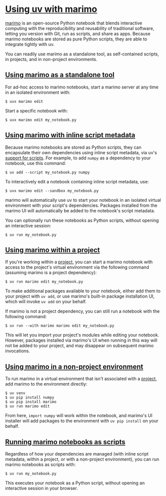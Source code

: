 # [Using uv with marimo](#using-uv-with-marimo)

[marimo](https://github.com/marimo-team/marimo) is an open-source Python notebook that blends interactive computing with the reproducibility and reusability of traditional software, letting you version with Git, run as scripts, and share as apps. Because marimo notebooks are stored as pure Python scripts, they are able to integrate tightly with uv.

You can readily use marimo as a standalone tool, as self-contained scripts, in projects, and in non-project environments.

## [Using marimo as a standalone tool](#using-marimo-as-a-standalone-tool)

For ad-hoc access to marimo notebooks, start a marimo server at any time in an isolated environment with:

```
$ uvx marimo edit

```

Start a specific notebook with:

```
$ uvx marimo edit my_notebook.py

```

## [Using marimo with inline script metadata](#using-marimo-with-inline-script-metadata)

Because marimo notebooks are stored as Python scripts, they can encapsulate their own dependencies using inline script metadata, via uv's [support for scripts](../../scripts/). For example, to add `numpy` as a dependency to your notebook, use this command:

```
$ uv add --script my_notebook.py numpy

```

To interactively edit a notebook containing inline script metadata, use:

```
$ uvx marimo edit --sandbox my_notebook.py

```

marimo will automatically use uv to start your notebook in an isolated virtual environment with your script's dependencies. Packages installed from the marimo UI will automatically be added to the notebook's script metadata.

You can optionally run these notebooks as Python scripts, without opening an interactive session:

```
$ uv run my_notebook.py

```

## [Using marimo within a project](#using-marimo-within-a-project)

If you're working within a [project](../../../concepts/projects/), you can start a marimo notebook with access to the project's virtual environment via the following command (assuming marimo is a project dependency):

```
$ uv run marimo edit my_notebook.py

```

To make additional packages available to your notebook, either add them to your project with `uv add`, or use marimo's built-in package installation UI, which will invoke `uv add` on your behalf.

If marimo is not a project dependency, you can still run a notebook with the following command:

```
$ uv run --with marimo marimo edit my_notebook.py

```

This will let you import your project's modules while editing your notebook. However, packages installed via marimo's UI when running in this way will not be added to your project, and may disappear on subsequent marimo invocations.

## [Using marimo in a non-project environment](#using-marimo-in-a-non-project-environment)

To run marimo in a virtual environment that isn't associated with a [project](../../../concepts/projects/), add marimo to the environment directly:

```
$ uv venv
$ uv pip install numpy
$ uv pip install marimo
$ uv run marimo edit

```

From here, `import numpy` will work within the notebook, and marimo's UI installer will add packages to the environment with `uv pip install` on your behalf.

## [Running marimo notebooks as scripts](#running-marimo-notebooks-as-scripts)

Regardless of how your dependencies are managed (with inline script metadata, within a project, or with a non-project environment), you can run marimo notebooks as scripts with:

```
$ uv run my_notebook.py

```

This executes your notebook as a Python script, without opening an interactive session in your browser.

